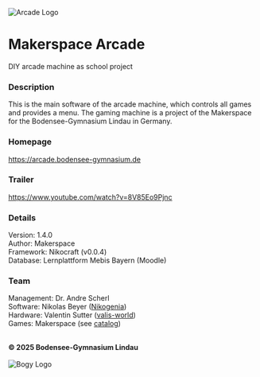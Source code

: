 ![Arcade Logo](resources/images/arcade_logo.png "Arcade Logo")
# Makerspace Arcade
DIY arcade machine as school project

### Description
This is the main software of the arcade machine, which controls
all games and provides a menu. The gaming machine is a project of the 
Makerspace for the Bodensee-Gymnasium Lindau in Germany.

### Homepage
https://arcade.bodensee-gymnasium.de

### Trailer
https://www.youtube.com/watch?v=8V85Eo9Pjnc

### Details
Version: 1.4.0\
Author: Makerspace\
Framework: Nikocraft (v0.0.4)\
Database: Lernplattform Mebis Bayern (Moodle)

### Team
Management: Dr. Andre Scherl\
Software: Nikolas Beyer ([Nikogenia](https://github.com/Nikogenia))\
Hardware: Valentin Sutter ([valis-world](https://github.com/Valis-World))\
Games: Makerspace (see [catalog](https://arcade.bodensee-gymnasium.de/spiele))

\
**© 2025 Bodensee-Gymnasium Lindau**\
\
![Bogy Logo](resources/images/bogy_logo.jpg "Bogy Logo")
